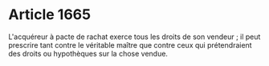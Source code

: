 # Article 1665

L'acquéreur à pacte de rachat exerce tous les droits de son vendeur ; il peut prescrire tant contre le véritable maître que contre ceux qui prétendraient des droits ou hypothèques sur la chose vendue.
